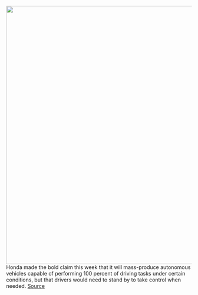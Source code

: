 <img src='https://cdn.vox-cdn.com/thumbor/So-NU-IuaSQO8YEmYGgapmN0ggE=/0x0:2040x1360/1200x800/filters:focal(857x517:1183x843)/cdn.vox-cdn.com/uploads/chorus_image/image/67784717/geneva_honda_eprototype_vladsavov28.0.jpg' width='700px' /><br/>
Honda made the bold claim this week that it will mass-produce autonomous vehicles capable of performing 100 percent of driving tasks under certain conditions, but that drivers would need to stand by to take control when needed.
<a href='https://www.theverge.com/2020/11/13/21562384/honda-level-3-autonomous-driving-legend-2021'> Source <a/>